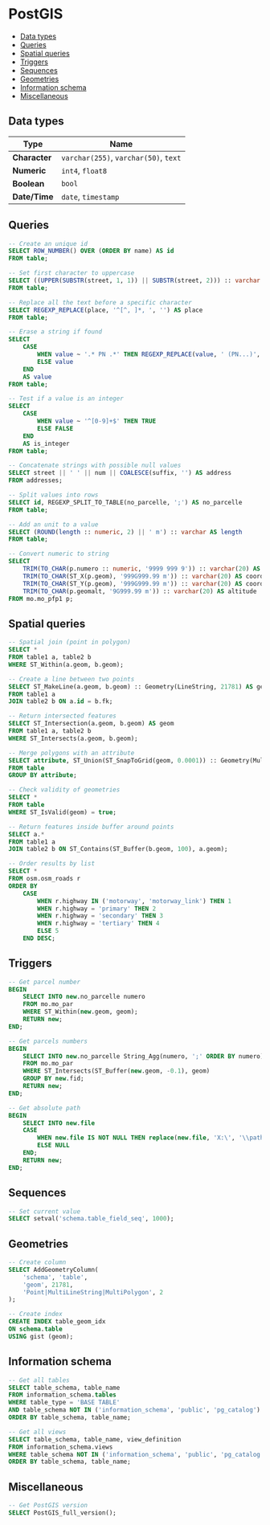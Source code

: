 PostGIS
=======

* [Data types](#data-types)
* [Queries](#queries)
* [Spatial queries](#spatial-queries)
* [Triggers](#triggers)
* [Sequences](#sequences)
* [Geometries](#geometries)
* [Information schema](#information-schema)
* [Miscellaneous](#miscellaneous)

Data types
----------

| Type          | Name                                  |
| ------------- | ------------------------------------- |
| **Character** | `varchar(255)`, `varchar(50)`, `text` |
| **Numeric**   | `int4`, `float8`                      |
| **Boolean**   | `bool`                                |
| **Date/Time** | `date`, `timestamp`                   |

Queries
-------

```sql
-- Create an unique id
SELECT ROW_NUMBER() OVER (ORDER BY name) AS id
FROM table;

-- Set first character to uppercase
SELECT ((UPPER(SUBSTR(street, 1, 1)) || SUBSTR(street, 2))) :: varchar AS street
FROM table;

-- Replace all the text before a specific character
SELECT REGEXP_REPLACE(place, '^[^, ]*, ', '') AS place
FROM table;

-- Erase a string if found
SELECT
    CASE
        WHEN value ~ '.* PN .*' THEN REGEXP_REPLACE(value, ' (PN...)', '')
        ELSE value
    END
    AS value
FROM table;

-- Test if a value is an integer
SELECT
    CASE
        WHEN value ~ '^[0-9]+$' THEN TRUE
        ELSE FALSE
    END
    AS is_integer
FROM table;

-- Concatenate strings with possible null values
SELECT street || ' ' || num || COALESCE(suffix, '') AS address
FROM addresses;

-- Split values into rows
SELECT id, REGEXP_SPLIT_TO_TABLE(no_parcelle, ';') AS no_parcelle
FROM table;

-- Add an unit to a value
SELECT (ROUND(length :: numeric, 2) || ' m') :: varchar AS length
FROM table;

-- Convert numeric to string
SELECT
    TRIM(TO_CHAR(p.numero :: numeric, '9999 999 9')) :: varchar(20) AS numero,
    TRIM(TO_CHAR(ST_X(p.geom), '999G999.99 m')) :: varchar(20) AS coord_y,
    TRIM(TO_CHAR(ST_Y(p.geom), '999G999.99 m')) :: varchar(20) AS coord_x,
    TRIM(TO_CHAR(p.geomalt, '9G999.99 m')) :: varchar(20) AS altitude
FROM mo.mo_pfp1 p;
```

Spatial queries
---------------

```sql
-- Spatial join (point in polygon)
SELECT *
FROM table1 a, table2 b
WHERE ST_Within(a.geom, b.geom);

-- Create a line between two points
SELECT ST_MakeLine(a.geom, b.geom) :: Geometry(LineString, 21781) AS geom
FROM table1 a
JOIN table2 b ON a.id = b.fk;

-- Return intersected features
SELECT ST_Intersection(a.geom, b.geom) AS geom
FROM table1 a, table2 b
WHERE ST_Intersects(a.geom, b.geom);

-- Merge polygons with an attribute
SELECT attribute, ST_Union(ST_SnapToGrid(geom, 0.0001)) :: Geometry(MultiPolygon, 21781) AS geom
FROM table
GROUP BY attribute;

-- Check validity of geometries
SELECT *
FROM table
WHERE ST_IsValid(geom) = true;

-- Return features inside buffer around points
SELECT a.*
FROM table1 a
JOIN table2 b ON ST_Contains(ST_Buffer(b.geom, 100), a.geom);

-- Order results by list
SELECT *
FROM osm.osm_roads r
ORDER BY
    CASE
        WHEN r.highway IN ('motorway', 'motorway_link') THEN 1
        WHEN r.highway = 'primary' THEN 2
        WHEN r.highway = 'secondary' THEN 3
        WHEN r.highway = 'tertiary' THEN 4
        ELSE 5
    END DESC;
```

Triggers
--------

```sql
-- Get parcel number
BEGIN
    SELECT INTO new.no_parcelle numero
    FROM mo.mo_par
    WHERE ST_Within(new.geom, geom);
    RETURN new;
END;

-- Get parcels numbers
BEGIN
    SELECT INTO new.no_parcelle String_Agg(numero, ';' ORDER BY numero)
    FROM mo.mo_par
    WHERE ST_Intersects(ST_Buffer(new.geom, -0.1), geom)
    GROUP BY new.fid;
    RETURN new;
END;

-- Get absolute path
BEGIN
    SELECT INTO new.file
    CASE
        WHEN new.file IS NOT NULL THEN replace(new.file, 'X:\', '\\path\to\folder\')
        ELSE NULL
    END;
    RETURN new;
END;
```

Sequences
---------

```sql
-- Set current value
SELECT setval('schema.table_field_seq', 1000);
```

Geometries
----------

```sql
-- Create column
SELECT AddGeometryColumn(
    'schema', 'table',
    'geom', 21781,
    'Point|MultiLineString|MultiPolygon', 2
);

-- Create index
CREATE INDEX table_geom_idx
ON schema.table
USING gist (geom);
```

Information schema
------------------

```sql
-- Get all tables
SELECT table_schema, table_name
FROM information_schema.tables
WHERE table_type = 'BASE TABLE'
AND table_schema NOT IN ('information_schema', 'public', 'pg_catalog')
ORDER BY table_schema, table_name;

-- Get all views
SELECT table_schema, table_name, view_definition
FROM information_schema.views
WHERE table_schema NOT IN ('information_schema', 'public', 'pg_catalog')
ORDER BY table_schema, table_name;
```

Miscellaneous
-------------

```sql
-- Get PostGIS version
SELECT PostGIS_full_version();
```
